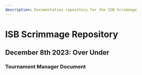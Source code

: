 ```yaml
---
description: Documentation repository for the ISB Scrimmage
---
```


# ISB Scrimmage Repository

## December 8th 2023: Over Under



### Tournament Manager Document
